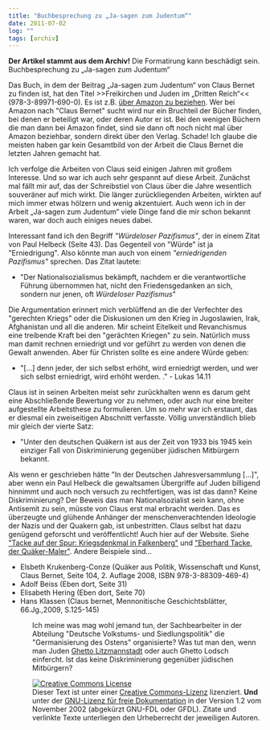 ```yaml
---
title: "Buchbesprechung zu „Ja-sagen zum Judentum“"
date: 2011-07-02
log: ""
tags: [archiv]
---
```

**Der Artikel stammt aus dem Archiv!** Die Formatirung kann beschädigt sein.
Buchbesprechung zu „Ja-sagen zum Judentum“

Das Buch, in dem der Beitrag „Ja-sagen zum Judentum“ von Claus Bernet zu finden ist, hat den Titel >>Freikirchen und Juden im „Dritten Reich“<< (978-3-89971-690-0). Es ist z.B. <a href="http://www.amazon.de/Freikirchen-Juden-%C2%BBDritten-Reich%C2%AB-Instrumentalisierte/dp/3899716906/ref=sr_1_fkmr0_1?ie=UTF8&qid=1309615320&sr=8-1-fkmr0">über Amazon zu beziehen</a>. Wer bei Amazon nach "Claus Bernet" sucht wird nur ein Bruchteil der Bücher finden, bei denen er beteiligt war, oder deren Autor er ist. Bei den wenigen Büchern die man dann bei Amazon findet, sind sie dann oft noch nicht mal über Amazon beziehbar, sondern direkt über den Verlag. Schade! Ich glaube die meisten haben gar kein Gesamtbild von der Arbeit die Claus Bernet die letzten Jahren gemacht hat. 

Ich verfolge die Arbeiten von Claus seid einigen Jahren mit großem Interesse. Und so war ich auch sehr gespannt auf diese Arbeit. Zunächst mal fällt mir auf, das der Schreibstiel von Claus über die Jahre wesentlich souveräner auf mich wirkt. Die länger zurückliegenden Arbeiten, wirkten auf mich immer etwas hölzern und wenig akzentuiert. Auch wenn ich in der Arbeit „Ja-sagen zum Judentum“ viele Dinge fand die mir schon bekannt waren, war doch auch einiges neues dabei.

Interessant fand ich den Begriff <i>"Würdeloser Pazifismus"</i>, der in einem Zitat von Paul Helbeck (Seite 43). Das Gegenteil von "Würde" ist ja "Erniedrigung". Also könnte man auch von einem <i>"erniedrigenden  Pazifismus"</i> sprechen. Das Zitat lautete:

<ul><li>"Der Nationalsozialismus bekämpft, nachdem er die verantwortliche Führung übernommen hat, nicht den Friedensgedanken an sich, sondern nur jenen, oft <i>Würdeloser Pazifismus</i>"</li></ul>

Die Argumentation erinnert mich verblüffend an die der Verfechter des "gerechten Kriegs" oder die Diskusionen um den Krieg in Jugoslawien, Irak, Afghanistan und all die anderen. Mir scheint Eitelkeit und Revanchismus eine treibende Kraft bei den "gerächten Kriegen" zu sein. Natürlich muss man damit rechnen erniedrigt und vor geführt zu werden von denen die Gewalt anwenden. Aber für Christen sollte es eine andere Würde geben:

<ul><li>"[...] denn jeder, der sich selbst erhöht, wird erniedrigt werden, und wer sich selbst erniedrigt, wird erhöht werden. ." - Lukas 14.11</li></ul>

Claus ist in seinen Arbeiten meist sehr zurückhalten wenn es darum geht eine Abschließende Bewertung vor zu nehmen, oder auch nur eine breiter aufgestellte Arbeitsthese zu formulieren. Um so mehr war ich erstaunt, das er diesmal ein zweiseitigen Abschnitt verfasste. Völlig unverständlich blieb mir gleich der vierte Satz:
<ul><li>"Unter den deutschen Quäkern ist aus der Zeit von 1933 bis 1945 kein einziger Fall von Diskriminierung gegenüber jüdischen Mitbürgern bekannt.</li></ul>
Als wenn er geschrieben hätte "In der Deutschen Jahresversammlung [...]", aber wenn ein Paul Helbeck die gewaltsamen Übergriffe auf Juden billigend hinnimmt und auch noch versuch zu rechtfertigen, was ist das dann? Keine Diskriminierung? Der Beweis das man Nationalsozialist sein kann, ohne Antisemit zu sein, müsste von Claus erst mal erbracht werden. Das es überzeugte und glühende Anhänger der menschenverachtenden Ideologie der Nazis und der Quakern gab, ist unbestritten. Claus selbst hat dazu genügend geforscht und veröffentlicht! Auch hier auf der Website. Siehe <a href="http://www.the-independent-friend.de/?q=node/668">"Tacke auf der Spur: Kriegsdenkmal in Falkenberg"</a> und <a href="http://www.the-independent-friend.de/?q=node/656">"Eberhard Tacke, der Quäker-Maler"</a>. Andere Beispiele sind...
<ul>
<li>Elsbeth Krukenberg-Conze (Quäker aus Politik, Wissenschaft und Kunst, Claus Bernet, Seite 104, 2. Auflage 2008, ISBN 978-3-88309-469-4)</li>
<li>Adolf Beiss (Eben dort, Seite 31)</li>
<li>Elisabeth Hering (Eben dort, Seite 70)</li>
<li>Hans Klassen (Claus bernet, Mennonitische Geschichtsblätter, 66.Jg.,2009, S.125-145)</li>
<ul>
Ich meine was mag wohl jemand tun, der Sachbearbeiter in der Abteilung "Deutsche Volkstums- und Siedlungspolitik" die  "Germanisierung des Ostens" organisierte? Was tut man den, wenn man Juden <a href="http://de.wikipedia.org/wiki/Ghetto_Litzmannstadt">Ghetto Litzmannstadt</a> oder auch Ghetto Lodsch einfercht. Ist das keine Diskriminierung gegenüber jüdischen Mitbürgern?



<a href="http://creativecommons.org/licenses/by-sa/3.0/de/" rel="license"><img src="http://i.creativecommons.org/l/by-sa/3.0/de/88x31.png" style="border-width: 0pt;" alt="Creative Commons License" /></a><br />
Dieser <span rel="dc:type" href="http://purl.org/dc/dcmitype/Text" xmlns:dc="http://purl.org/dc/elements/1.1/">Text</span> ist unter einer <a href="http://creativecommons.org/licenses/by-sa/3.0/de/" rel="license">Creative Commons-Lizenz</a> lizenziert. **Und** unter der <a href="http://de.wikipedia.org/wiki/GFDL">GNU-Lizenz f&uuml;r freie Dokumentation</a> in der Version 1.2 vom November 2002 (abgek&uuml;rzt GNU-FDL oder GFDL). Zitate und verlinkte Texte unterliegen den Urheberrecht der jeweiligen Autoren.


